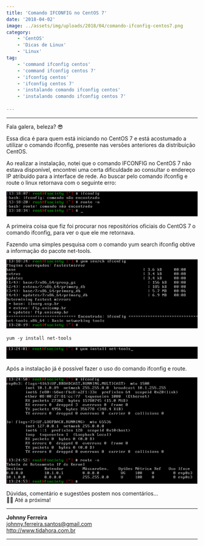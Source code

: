 ```yaml
---
title: 'Comando IFCONFIG no CentOS 7'
date: '2018-04-02'
image: ../assets/img/uploads/2018/04/comando-ifconfig-centos7.png
category:
    - 'CentOS'
    - 'Dicas de Linux'
    - 'Linux'
tag:
    - 'command ifconfig centos'
    - 'command ifconfig centos 7'
    - 'ifconfig centos'
    - 'ifconfig centos 7'
    - 'instalando comando ifconfig centos'
    - 'instalando comando ifconfig centos 7'

---
```


- - - - - -

Fala galera, beleza? 😎

Essa dica é para quem está iniciando no CentOS 7 e está acostumado a utilizar o comando ifconfig, presente nas versões anteriores da distribuição CentOS.

Ao realizar a instalação, notei que o comando IFCONFIG no CentOS 7 não estava disponível, encontrei uma certa dificuldade ao consultar o endereço IP atribuído para a interface de rede. Ao buscar pelo comando ifconfig e route o linux retornava com o seguinte erro:

![](../assets/img/uploads/2018/04/comando-ifconfif-centos-7-1.png)



A primeira coisa que fiz foi procurar nos repositórios oficiais do CentOS 7 o comando ifconfig, para ver o que ele me retornava.

Fazendo uma simples pesquisa com o comando yum search ifconfig obtive a informação do pacote net-tools.

![](../assets/img/uploads/2018/04/comando-ifconfif-centos-7-2.png)

```
yum -y install net-tools
```

![](../assets/img/uploads/2018/04/comando-ifconfif-centos-7-3.png)


Após a instalação já é possível fazer o uso do comando ifconfig e route.

![](../assets/img/uploads/2018/04/comando-ifconfif-centos-7-4.png)


Dúvidas, comentário e sugestões postem nos comentários…  
👋🏼 Até a próxima!

- - - - - -

**Johnny Ferreira**  
<johnny.ferreira.santos@gmail.com>  
<http://www.tidahora.com.br>

- - - - - -
